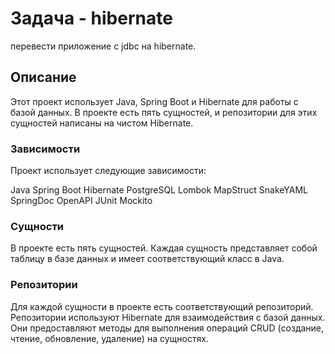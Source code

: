 # Задача - hibernate

перевести приложение с jdbc на hibernate.

## Описание

Этот проект использует Java, Spring Boot и Hibernate для работы с базой данных. В проекте есть пять сущностей, и репозитории для этих сущностей написаны на чистом Hibernate.

### Зависимости
Проект использует следующие зависимости:

Java
Spring Boot
Hibernate
PostgreSQL
Lombok
MapStruct
SnakeYAML
SpringDoc OpenAPI
JUnit
Mockito

### Сущности

В проекте есть пять сущностей. Каждая сущность представляет собой таблицу в базе данных и имеет соответствующий класс в Java.

### Репозитории

Для каждой сущности в проекте есть соответствующий репозиторий. Репозитории используют Hibernate для взаимодействия с базой данных. Они предоставляют методы для выполнения операций CRUD (создание, чтение, обновление, удаление) на сущностях.

